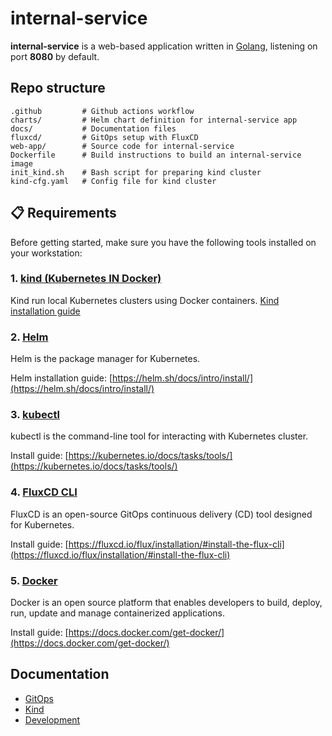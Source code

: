# internal-service

**internal-service** is a web-based application written in [Golang](https://go.dev/), listening on port **8080** by default.

## Repo structure
```plaintext
.github         # Github actions workflow
charts/         # Helm chart definition for internal-service app
docs/           # Documentation files
fluxcd/         # GitOps setup with FluxCD
web-app/        # Source code for internal-service
Dockerfile      # Build instructions to build an internal-service image
init_kind.sh    # Bash script for preparing kind cluster
kind-cfg.yaml   # Config file for kind cluster
```

## 📋 Requirements

Before getting started, make sure you have the following tools installed on your workstation:

### 1. [kind (Kubernetes IN Docker)](https://kind.sigs.k8s.io/)
Kind run local Kubernetes clusters using Docker containers. [Kind installation guide](https://kind.sigs.k8s.io/docs/user/quick-start/)

### 2. [Helm](https://helm.sh/)
Helm is the package manager for Kubernetes.

Helm installation guide: [https://helm.sh/docs/intro/install/](https://helm.sh/docs/intro/install/)

### 3. [kubectl](https://kubernetes.io/docs/tasks/tools/)
kubectl is the command-line tool for interacting with Kubernetes cluster.

Install guide: [https://kubernetes.io/docs/tasks/tools/](https://kubernetes.io/docs/tasks/tools/)

### 4. [FluxCD CLI](https://fluxcd.io/)
FluxCD is an open-source GitOps continuous delivery (CD) tool designed for Kubernetes.

Install guide: [https://fluxcd.io/flux/installation/#install-the-flux-cli](https://fluxcd.io/flux/installation/#install-the-flux-cli)

### 5. [Docker](https://www.docker.com/)
Docker is an open source platform that enables developers to build, deploy, run, update and manage containerized applications.

Install guide: [https://docs.docker.com/get-docker/](https://docs.docker.com/get-docker/)

## Documentation

* [GitOps](./docs/gitops.md)
* [Kind](./docs/kind.md)
* [Development](./docs/development.md)